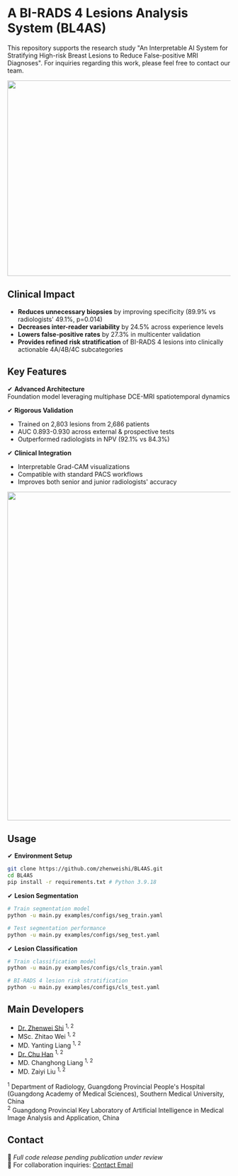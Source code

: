 # A BI-RADS 4 Lesions Analysis System (BL4AS)

This repository supports the research study "An Interpretable AI System for Stratifying High-risk Breast Lesions to Reduce False-positive MRI Diagnoses". For inquiries regarding this work, please feel free to contact our team.


<p align="center">
  <img src="https://github.com/user-attachments/assets/c431c1f5-84be-49ea-a35d-fcdfa9d66592" width="1000" height="440">
</p>

## Clinical Impact
- **Reduces unnecessary biopsies** by improving specificity (89.9% vs radiologists' 49.1%, p=0.014)
- **Decreases inter-reader variability** by 24.5% across experience levels
- **Lowers false-positive rates** by 27.3% in multicenter validation
- **Provides refined risk stratification** of BI-RADS 4 lesions into clinically actionable 4A/4B/4C subcategories

## Key Features
✔ **Advanced Architecture**  
Foundation model leveraging multiphase DCE-MRI spatiotemporal dynamics

✔ **Rigorous Validation**  
- Trained on 2,803 lesions from 2,686 patients  
- AUC 0.893-0.930 across external & prospective tests  
- Outperformed radiologists in NPV (92.1% vs 84.3%)

✔ **Clinical Integration**  
- Interpretable Grad-CAM visualizations  
- Compatible with standard PACS workflows  
- Improves both senior and junior radiologists' accuracy


<p align="center">
  <img src="https://github.com/user-attachments/assets/3623f586-7fe0-414f-8b33-d00115932aad" width="1000" height="740">
</p>

## Usage

✔ **Environment Setup**  
```bash
git clone https://github.com/zhenweishi/BL4AS.git
cd BL4AS
pip install -r requirements.txt # Python 3.9.18
```

✔ **Lesion Segmentation**  
```bash
# Train segmentation model
python -u main.py examples/configs/seg_train.yaml

# Test segmentation performance
python -u main.py examples/configs/seg_test.yaml
```

✔ **Lesion Classification**  
```bash
# Train classification model
python -u main.py examples/configs/cls_train.yaml

# BI-RADS 4 lesion risk stratification
python -u main.py examples/configs/cls_test.yaml
```

## Main Developers
 - [Dr. Zhenwei Shi](https://github.com/zhenweishi) <sup/>1, 2
 - MSc. Zhitao Wei <sup/>1, 2
 - MD. Yanting Liang <sup/>1, 2
 - [Dr. Chu Han](https://chuhan89.com) <sup/>1, 2
 - MD. Changhong Liang <sup/>1, 2
 - MD. Zaiyi Liu <sup/>1, 2
 

<sup>1</sup> Department of Radiology, Guangdong Provincial People's Hospital (Guangdong Academy of Medical Sciences), Southern Medical University, China <br/>
<sup>2</sup> Guangdong Provincial Key Laboratory of Artificial Intelligence in Medical Image Analysis and Application, China <br/>


## Contact

🚧 *Full code release pending publication under review*  
📧 For collaboration inquiries: [Contact Email](shizhenwei@gdph.org.cn)
